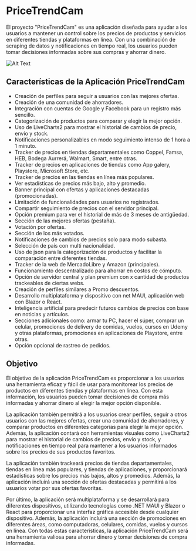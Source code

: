 # PriceTrendCam
<p>El proyecto "PriceTrendCam" es una aplicación diseñada para ayudar a los usuarios a mantener un control sobre los precios de productos y servicios en diferentes tiendas y plataformas en línea. Con una combinación de scraping de datos y notificaciones en tiempo real, los usuarios pueden tomar decisiones informadas sobre sus compras y ahorrar dinero.</p>

![Alt Text](https://blogger.googleusercontent.com/img/b/R29vZ2xl/AVvXsEirVjUuD3H7RZi7BBQUu9neboZM9k9faH6QB6yS2dYQFpT7HSLNrIwSHv-3FxGevU6rwiv2fD69RKTOKgV2jllZnsTFtgDTh3KG-fQDjSx414uqCPWa76jtZIqJgaE3lEDI92U6Lw69yStRbhGMRGRjbz9oFXKNvxD6qOFdqacCNvFM_IwdWTot7qx6UQ/s320/Logo-GraphPriceOne-v3.png)

<h2>Características de la Aplicación PriceTrendCam</h2>
<ul><li>Creación de perfiles para seguir a usuarios con las mejores ofertas.</li><li>Creación de una comunidad de ahorradores.</li><li>Integración con cuentas de Google y Facebook para un registro más sencillo.</li><li>Categorización de productos para comparar y elegir la mejor opción.</li><li>Uso de LiveCharts2 para mostrar el historial de cambios de precio, envío y stock.</li><li>Notificaciones personalizables en modo seguimiento intenso de 1 hora a 1 minuto.</li><li>Tracker de precios en tiendas departamentales como Coppel, Famsa, HEB, Bodega Aurrerá, Walmart, Smart, entre otras.</li><li>Tracker de precios en aplicaciones de tiendas como App galery, Playstore, Microsoft Store, etc.</li><li>Tracker de precios en las tiendas en línea más populares.</li><li>Ver estadísticas de precios más bajo, alto y promedio.</li><li>Banner principal con ofertas y aplicaciones destacadas (promocionadas).</li><li>Limitación de funcionalidades para usuarios no registrados.</li><li>Compartir seguimiento de precios con el servidor principal.</li><li>Opción premium para ver el historial de más de 3 meses de antigüedad.</li><li>Sección de las mejores ofertas (pestaña).</li><li>Votación por ofertas.</li><li>Sección de los más votados.</li><li>Notificaciones de cambios de precios solo para modo subasta.</li><li>Selección de país con multi nacionalidad.</li><li>Uso de json para la categorización de productos y facilitar la comparación entre diferentes tiendas.</li><li>Tracker de la web de MercadoLibre y Amazon (principales).</li><li>Funcionamiento descentralizado para ahorrar en costos de cómputo.</li><li>Opción de servidor central y plan premium con x cantidad de productos trackeables de ciertas webs.</li><li>Creación de perfiles similares a Promo descuentos.</li><li>Desarrollo multiplataforma y dispositivo con net MAUI, aplicación web con Blazor o React.</li><li>Inteligencia artificial para predecir futuros cambios de precios con base en noticias y artículos.</li><li>Secciones adicionales como: armar tu PC, hacer el súper, comprar un celular, promociones de delivery de comidas, vuelos, cursos en Udemy y otras plataformas, promociones en aplicaciones de Playstore, entre otras.</li><li>Opción opcional de rastreo de pedidos.</li></ul>

<h2>Objetivo</h2>
<p>El objetivo de la aplicación PriceTrendCam es proporcionar a los usuarios una herramienta eficaz y fácil de usar para monitorear los precios de productos en diferentes tiendas y plataformas en línea. Con esta información, los usuarios pueden tomar decisiones de compra más informadas y ahorrar dinero al elegir la mejor opción disponible.</p><p>La aplicación también permitirá a los usuarios crear perfiles, seguir a otros usuarios con las mejores ofertas, crear una comunidad de ahorradores, y comparar productos en diferentes categorías para elegir la mejor opción. Además, la aplicación contará con herramientas visuales como LiveCharts2 para mostrar el historial de cambios de precios, envío y stock, y notificaciones en tiempo real para mantener a los usuarios informados sobre los precios de sus productos favoritos.</p><p>La aplicación también trackeará precios de tiendas departamentales, tiendas en línea más populares, y tiendas de aplicaciones, y proporcionará estadísticas sobre los precios más bajos, altos y promedios. Además, la aplicación incluirá una sección de ofertas destacadas y permitirá a los usuarios votar por sus ofertas favoritas.</p><p>Por último, la aplicación será multiplataforma y se desarrollará para diferentes dispositivos, utilizando tecnologías como .NET MAUI y Blazor o React para proporcionar una interfaz gráfica accesible desde cualquier dispositivo. Además, la aplicación incluirá una sección de promociones en diferentes áreas, como computadoras, celulares, comidas, vuelos y cursos en línea. Con todas estas características, la aplicación PriceTrendCam será una herramienta valiosa para ahorrar dinero y tomar decisiones de compra informadas.</p>
